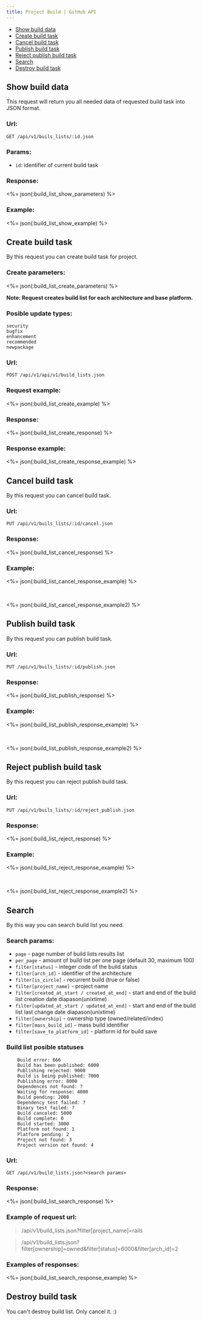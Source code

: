 ```yaml
---
title: Project Build | GitHub API
---
```


* <a href="#show-build-data">Show build data</a>
* <a href="#create-build-task">Create build task</a>
* <a href="#cancel-build-task">Cancel build task</a>
* <a href="#publish-build-task">Publish build task</a>
* <a href="#reject-publish-build-task">Reject publish build task</a>
* <a href="#search">Search</a>
* <a href="#destroy-build-task">Destroy build task</a>

## Show build data

This request will return you all needed data of requested build task into JSON format.

### Url:

    GET /api/v1/buils_lists/:id.json

### Params:
* `id`: identifier of current build task

### Response:

<%= json(:build_list_show_parameters) %>

### Example:

<%= json(:build_list_show_example) %>

## Create build task

By this request you can create build task for project.

### Create parameters:

<%= json(:build_list_create_parameters) %>

**Note: Request creates build list for each architecture and base platform.**

### Posible update types:

    security
    bugfix
    enhancement
    recommended
    newpackage

### Url:

    POST /api/v1/api/v1/build_lists.json

### Request example:

<%= json(:build_list_create_example) %>

### Response:

<%= json(:build_list_create_response) %>

### Response example:

<%= json(:build_list_create_response_example) %>

## Cancel build task

By this request you can cancel build task.

### Url:

    PUT /api/v1/buils_lists/:id/cancel.json

### Response:

<%= json(:build_list_cancel_response) %>

### Example:

<%= json(:build_list_cancel_response_example) %>

&nbsp;

<%= json(:build_list_cancel_response_example2) %>

## Publish build task

By this request you can publish build task.

### Url:

    PUT /api/v1/buils_lists/:id/publish.json

### Response:

<%= json(:build_list_publish_response) %>

### Example:

<%= json(:build_list_publish_response_example) %>

&nbsp;

<%= json(:build_list_publish_response_example2) %>

## Reject publish build task

By this request you can reject publish build task.

### Url:

    PUT /api/v1/buils_lists/:id/reject_publish.json

### Response:

<%= json(:build_list_reject_response) %>

### Example:

<%= json(:build_list_reject_response_example) %>

&nbsp;

<%= json(:build_list_reject_response_example2) %>

## Search

By this way you can search build list you need.

### Search params:

* `page` - page number of build lists results list
* `per_page` - amount of build list per one page (default 30, maximum 100)
* `filter[status]` - integer code of the build status
* `filter[arch_id]` - identifier of the architecture
* `filter[is_circle]` - recurrent build (true or false)
* `filter[project_name]` - project name
* `filter[created_at_start / created_at_end]` - start and end of the build list creation date diapason(unixtime)
* `filter[updated_at_start / updated_at_end]` - start and end of the build list last change date diapason(unixtime)
* `filter[ownership]` - ownership type (owned/related/index)
* `filter[mass_build_id]` - mass build identifier
* `filter[save_to_platform_id]` - platform id for build save


### Build list posible statuses

        Build error: 666
        Build has been published: 6000
        Publishing rejected: 9000
        Build is being published: 7000
        Publishing error: 8000
        Dependences not found: ?
        Waiting for response: 4000
        Build pending: 2000
        Dependency test failed: ?
        Binary test failed: ?
        Build canceled: 5000
        Build complete: 0
        Build started: 3000
        Platform not found: 1
        Platform pending: 2
        Project not found: 3
        Project version not found: 4

### Url:

    GET /api/v1/build_lists.json?<search params>

### Response:

<%= json(:build_list_search_response) %>

### Example of request url:

> /api/v1/build_lists.json?filter[project_name]=rails

> /api/v1/build_lists.json?filter[ownership]=owned&filter[status]=6000&filter[arch_id]=2

### Examples of responses:

<%= json(:build_list_search_response_example) %>

## Destroy build task

You can't destroy build list. Only cancel it. :)

